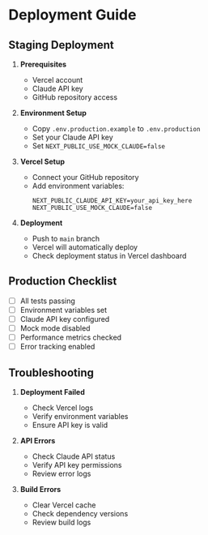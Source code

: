 # Deployment Guide

## Staging Deployment

1. **Prerequisites**
   - Vercel account
   - Claude API key
   - GitHub repository access

2. **Environment Setup**
   - Copy `.env.production.example` to `.env.production`
   - Set your Claude API key
   - Set `NEXT_PUBLIC_USE_MOCK_CLAUDE=false`

3. **Vercel Setup**
   - Connect your GitHub repository
   - Add environment variables:
     ```
     NEXT_PUBLIC_CLAUDE_API_KEY=your_api_key_here
     NEXT_PUBLIC_USE_MOCK_CLAUDE=false
     ```

4. **Deployment**
   - Push to `main` branch
   - Vercel will automatically deploy
   - Check deployment status in Vercel dashboard

## Production Checklist

- [ ] All tests passing
- [ ] Environment variables set
- [ ] Claude API key configured
- [ ] Mock mode disabled
- [ ] Performance metrics checked
- [ ] Error tracking enabled

## Troubleshooting

1. **Deployment Failed**
   - Check Vercel logs
   - Verify environment variables
   - Ensure API key is valid

2. **API Errors**
   - Check Claude API status
   - Verify API key permissions
   - Review error logs

3. **Build Errors**
   - Clear Vercel cache
   - Check dependency versions
   - Review build logs 
